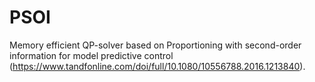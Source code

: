 # PSOI
Memory efficient QP-solver based on
Proportioning with second-order information for model predictive control
(https://www.tandfonline.com/doi/full/10.1080/10556788.2016.1213840).
